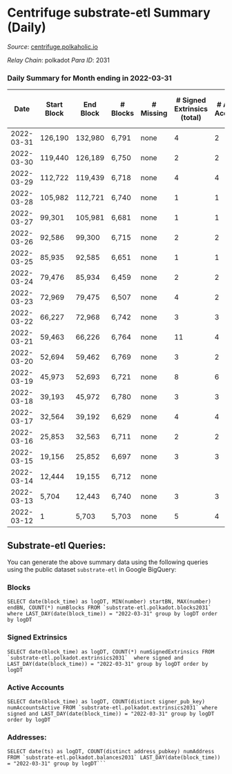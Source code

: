 # Centrifuge substrate-etl Summary (Daily)

_Source_: [centrifuge.polkaholic.io](https://centrifuge.polkaholic.io)

*Relay Chain*: polkadot
*Para ID*: 2031



### Daily Summary for Month ending in 2022-03-31


| Date | Start Block | End Block | # Blocks | # Missing | # Signed Extrinsics (total) | # Active Accounts | # Addresses with Balances | # Events | # Transfers | # XCM Transfers In | # XCM Transfers Out |
| ---- | ----------- | --------- | -------- | --------- | --------------------------- | ----------------- | ------------------------- | -------- | ----------- | ------------------ | ------------------- |
| 2022-03-31 | 126,190 | 132,980 | 6,791 | none  | 4 | 2 | 49 | 13,589 |   |   |   |
| 2022-03-30 | 119,440 | 126,189 | 6,750 | none  | 2 | 2 | 47 | 13,506 |   |   |   |
| 2022-03-29 | 112,722 | 119,439 | 6,718 | none  | 4 | 4 | 45 | 13,444 |   |   |   |
| 2022-03-28 | 105,982 | 112,721 | 6,740 | none  | 1 | 1 | 42 | 13,485 |   |   |   |
| 2022-03-27 | 99,301 | 105,981 | 6,681 | none  | 1 | 1 | 42 | 13,367 |   |   |   |
| 2022-03-26 | 92,586 | 99,300 | 6,715 | none  | 2 | 2 | 41 | 13,436 |   |   |   |
| 2022-03-25 | 85,935 | 92,585 | 6,651 | none  | 1 | 1 | 40 | 13,307 |   |   |   |
| 2022-03-24 | 79,476 | 85,934 | 6,459 | none  | 2 | 2 | 39 | 12,923 |   |   |   |
| 2022-03-23 | 72,969 | 79,475 | 6,507 | none  | 4 | 2 | 37 | 13,022 |   |   |   |
| 2022-03-22 | 66,227 | 72,968 | 6,742 | none  | 3 | 3 | 35 | 13,491 |   |   |   |
| 2022-03-21 | 59,463 | 66,226 | 6,764 | none  | 11 | 4 | 33 | 13,542 |   |   |   |
| 2022-03-20 | 52,694 | 59,462 | 6,769 | none  | 3 | 2 | 30 | 13,545 |   |   |   |
| 2022-03-19 | 45,973 | 52,693 | 6,721 | none  | 8 | 6 |  | 13,455 |   |   |   |
| 2022-03-18 | 39,193 | 45,972 | 6,780 | none  | 3 | 3 | 22 | 13,567 |   |   |   |
| 2022-03-17 | 32,564 | 39,192 | 6,629 | none  | 4 | 4 | 19 | 13,265 |   |   |   |
| 2022-03-16 | 25,853 | 32,563 | 6,711 | none  | 2 | 2 | 16 | 13,428 |   |   |   |
| 2022-03-15 | 19,156 | 25,852 | 6,697 | none  | 3 | 3 | 14 | 13,401 |   |   |   |
| 2022-03-14 | 12,444 | 19,155 | 6,712 | none  |  |  | 11 | 13,428 |   |   |   |
| 2022-03-13 | 5,704 | 12,443 | 6,740 | none  | 3 | 3 | 11 | 13,486 |   |   |   |
| 2022-03-12 | 1 | 5,703 | 5,703 | none  | 5 | 4 | 8 | 11,414 |   |   |   |

## Substrate-etl Queries:
You can generate the above summary data using the following queries using the public dataset `substrate-etl` in Google BigQuery:


### Blocks
```
SELECT date(block_time) as logDT, MIN(number) startBN, MAX(number) endBN, COUNT(*) numBlocks FROM `substrate-etl.polkadot.blocks2031`  where LAST_DAY(date(block_time)) = "2022-03-31" group by logDT order by logDT
```


### Signed Extrinsics
```
SELECT date(block_time) as logDT, COUNT(*) numSignedExtrinsics FROM `substrate-etl.polkadot.extrinsics2031`  where signed and LAST_DAY(date(block_time)) = "2022-03-31" group by logDT order by logDT
```


### Active Accounts
```
SELECT date(block_time) as logDT, COUNT(distinct signer_pub_key) numAccountsActive FROM `substrate-etl.polkadot.extrinsics2031` where signed and LAST_DAY(date(block_time)) = "2022-03-31" group by logDT order by logDT
```


### Addresses:
```
SELECT date(ts) as logDT, COUNT(distinct address_pubkey) numAddress FROM `substrate-etl.polkadot.balances2031` LAST_DAY(date(block_time)) = "2022-03-31" group by logDT```

